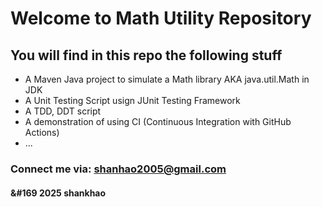 # Welcome to Math Utility Repository 

## You will find in this repo the following stuff

* A Maven Java project to simulate a Math library AKA java.util.Math in JDK 
* A Unit Testing Script usign JUnit Testing Framework
* A TDD, DDT script
* A demonstration of using CI (Continuous Integration with GitHub Actions)
* ...

### Connect me via: shanhao2005@gmail.com

####  &#169 2025 shankhao